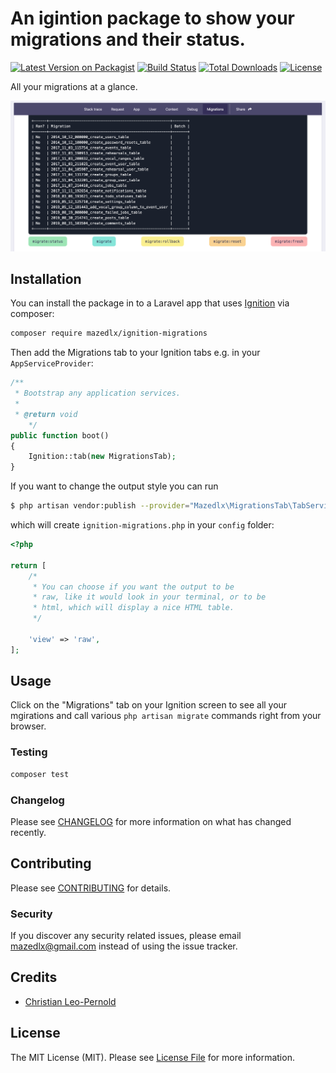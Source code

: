 # An igintion package to show your migrations and their status.

[![Latest Version on Packagist](https://img.shields.io/github/v/release/mazedlx/ignition-migrations?label=packagist)](https://packagist.org/packages/mazedlx/ignition-migrations)
[![Build Status](https://img.shields.io/travis/mazedlx/ignition-migrations/master.svg?style=flat-square)](https://travis-ci.org/mazedlx/ignition-migrations)
[![Total Downloads](https://img.shields.io/packagist/dt/mazedlx/ignition-migrations.svg?style=flat-square)](https://packagist.org/packages/mazedlx/ignition-migrations)
[![License](https://img.shields.io/github/license/mazedlx/ignition-migrations)](https://img.shields.io/github/license/mazedlx/ignition-migrations)

All your migrations at a glance.

![Screenshot](https://raw.githubusercontent.com/mazedlx/ignition-migrations/master/screenshot.png)

## Installation

You can install the package in to a Laravel app that uses [Ignition](https://flareapp.io) via composer:

```bash
composer require mazedlx/ignition-migrations
```

Then add the Migrations tab to your Ignition tabs e.g. in your `AppServiceProvider`:

```php
/**
 * Bootstrap any application services.
 *
 * @return void
    */
public function boot()
{
    Ignition::tab(new MigrationsTab);
}
```

If you want to change the output style you can run

```bash
$ php artisan vendor:publish --provider="Mazedlx\MigrationsTab\TabServiceProvider"
```

which will create `ignition-migrations.php` in your `config` folder:

```php
<?php

return [
    /*
     * You can choose if you want the output to be
     * raw, like it would look in your terminal, or to be
     * html, which will display a nice HTML table.
     */

    'view' => 'raw',
];
```

## Usage

Click on the "Migrations" tab on your Ignition screen to see all your mgirations and call various `php artisan migrate` commands right from your browser.

### Testing

```bash
composer test
```

### Changelog

Please see [CHANGELOG](CHANGELOG.md) for more information on what has changed recently.

## Contributing

Please see [CONTRIBUTING](CONTRIBUTING.md) for details.

### Security

If you discover any security related issues, please email mazedlx@gmail.com instead of using the issue tracker.

## Credits

-   [Christian Leo-Pernold](https://github.com/mazedlx)

## License

The MIT License (MIT). Please see [License File](LICENSE.md) for more information.
